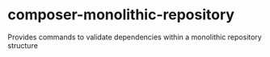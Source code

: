 # composer-monolithic-repository
Provides commands to validate dependencies within a monolithic repository structure
